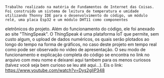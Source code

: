 	Trabalho realizado na matéria de Fundamentos de Internet das Coisas. 
	Foi construido um sistema de leitura de temperatura e umidade utilizando Thonny IDE para o desenvolvimento do código, um módulo relé, uma placa Esp32 e um módulo DHT11 como componentes
eletrônicos do projeto. 
	Além do funcionamento do código, ele foi anexado ao site "ThingSpeak". O ThingSpeak é uma plataforma IoT que permite, sem custo algum, o upload de dados numéricos, 
os quais serão plotados ao longo do tempo na forma de gráficos, no caso deste projeto em tempo real como pode ser observado no video de apresentação.
	O seu modo de funcionamento e explicação completa do código se encontra no link no arquivo com meu nome e deixarei aqui tambem para os menos curiosos (talvez você seja bem curioso se leu até aqui...).
Eis o link: https://www.youtube.com/watch?v=Dys2gIiP348

